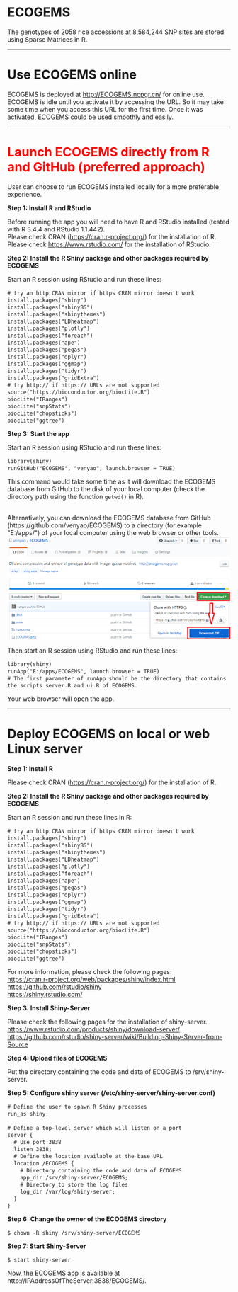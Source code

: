 ECOGEMS
========

The genotypes of 2058 rice accessions at 8,584,244 SNP sites are stored using Sparse Matrices in R.  

*****

#	Use ECOGEMS online

ECOGEMS is deployed at <a href="http://ECOGEMS.ncpgr.cn/" target="_blank">http://ECOGEMS.ncpgr.cn/</a> for online use.  
ECOGEMS is idle until you activate it by accessing the URL. So it may take some time when you access this URL for the first time. Once it was activated, ECOGEMS could be used smoothly and easily.  

*****

#	<font color="red">Launch ECOGEMS directly from R and GitHub (preferred approach)</font>

User can choose to run ECOGEMS installed locally for a more preferable experience.

**Step 1: Install R and RStudio**

Before running the app you will need to have R and RStudio installed (tested with R 3.4.4 and RStudio 1.1.442).  
Please check CRAN (<a href="https://cran.r-project.org/" target="_blank">https://cran.r-project.org/</a>) for the installation of R.  
Please check <a href="https://www.rstudio.com/" target="_blank">https://www.rstudio.com/</a> for the installation of RStudio.  

**Step 2: Install the R Shiny package and other packages required by ECOGEMS**

Start an R session using RStudio and run these lines:  
```
# try an http CRAN mirror if https CRAN mirror doesn't work  
install.packages("shiny")  
install.packages("shinyBS")  
install.packages("shinythemes")  
install.packages("LDheatmap")  
install.packages("plotly")  
install.packages("foreach")  
install.packages("ape")  
install.packages("pegas")  
install.packages("dplyr")  
install.packages("ggmap")  
install.packages("tidyr")  
install.packages("gridExtra")  
# try http:// if https:// URLs are not supported   
source("https://bioconductor.org/biocLite.R")  
biocLite("IRanges")
biocLite("snpStats")
biocLite("chopsticks")  
biocLite("ggtree")  
```

**Step 3: Start the app**  

Start an R session using RStudio and run these lines:  
```
library(shiny)  
runGitHub("ECOGEMS", "venyao", launch.browser = TRUE)  
```
This command would take some time as it will download the ECOGEMS database from GitHub to the disk of your local computer (check the directory path using the function `getwd()` in R).   

<br>
Alternatively, you can download the ECOGEMS database from GitHub (https://github.com/venyao/ECOGEMS) to a directory (for example "E:/apps/") of your local computer using the web browser or other tools.   

<br>
<img src="ECOGEMS.png" width="890"/>  
<br>

Then start an R session using RStudio and run these lines:  
```
library(shiny)  
runApp("E:/apps/ECOGEMS", launch.browser = TRUE)  
# The first parameter of runApp should be the directory that contains the scripts server.R and ui.R of ECOGEMS.  
```

Your web browser will open the app.

*****

#	Deploy ECOGEMS on local or web Linux server

**Step 1: Install R**  

Please check CRAN (<a href="https://cran.r-project.org/" target="_blank">https://cran.r-project.org/</a>) for the installation of R.

**Step 2: Install the R Shiny package and other packages required by ECOGEMS**  

Start an R session and run these lines in R:  
```
# try an http CRAN mirror if https CRAN mirror doesn't work  
install.packages("shiny")  
install.packages("shinyBS")  
install.packages("shinythemes")  
install.packages("LDheatmap")  
install.packages("plotly")  
install.packages("foreach")  
install.packages("ape")  
install.packages("pegas")  
install.packages("dplyr")  
install.packages("ggmap")  
install.packages("tidyr")  
install.packages("gridExtra")  
# try http:// if https:// URLs are not supported   
source("https://bioconductor.org/biocLite.R")  
biocLite("IRanges")
biocLite("snpStats")
biocLite("chopsticks")  
biocLite("ggtree")  
```

For more information, please check the following pages:  
<a href="https://cran.r-project.org/web/packages/shiny/index.html" target="_blank">https://cran.r-project.org/web/packages/shiny/index.html</a>  
<a href="https://github.com/rstudio/shiny" target="_blank">https://github.com/rstudio/shiny</a>  
<a href="https://shiny.rstudio.com/" target="_blank">https://shiny.rstudio.com/</a>  

**Step 3: Install Shiny-Server**

Please check the following pages for the installation of shiny-server.  
<a href="https://www.rstudio.com/products/shiny/download-server/" target="_blank">https://www.rstudio.com/products/shiny/download-server/</a>  
<a href="https://github.com/rstudio/shiny-server/wiki/Building-Shiny-Server-from-Source" target="_blank">https://github.com/rstudio/shiny-server/wiki/Building-Shiny-Server-from-Source</a>  

**Step 4: Upload files of ECOGEMS**

Put the directory containing the code and data of ECOGEMS to /srv/shiny-server.  

**Step 5: Configure shiny server (/etc/shiny-server/shiny-server.conf)**

```
# Define the user to spawn R Shiny processes
run_as shiny;

# Define a top-level server which will listen on a port
server {  
  # Use port 3838  
  listen 3838;  
  # Define the location available at the base URL  
  location /ECOGEMS {  
    # Directory containing the code and data of ECOGEMS  
    app_dir /srv/shiny-server/ECOGEMS;  
    # Directory to store the log files  
    log_dir /var/log/shiny-server;  
  }  
}  
```

**Step 6: Change the owner of the ECOGEMS directory**

```
$ chown -R shiny /srv/shiny-server/ECOGEMS  
```

**Step 7: Start Shiny-Server**

```
$ start shiny-server  
```

Now, the ECOGEMS app is available at http://IPAddressOfTheServer:3838/ECOGEMS/.  


